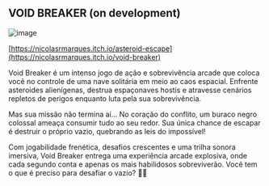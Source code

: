 ## VOID BREAKER (on development)

![image](https://github.com/user-attachments/assets/f5dcc4cb-f208-4147-a4bf-cbdc2a87c411)

[https://nicolasrmarques.itch.io/asteroid-escape](https://nicolasrmarques.itch.io/void-breaker)

Void Breaker é um intenso jogo de ação e sobrevivência arcade que coloca você no controle de uma nave solitária em meio ao caos espacial. Enfrente asteroides alienígenas, destrua espaçonaves hostis e atravesse cenários repletos de perigos enquanto luta pela sua sobrevivência.

Mas sua missão não termina aí… No coração do conflito, um buraco negro colossal ameaça consumir tudo ao seu redor. Sua única chance de escapar é destruir o próprio vazio, quebrando as leis do impossível!

Com jogabilidade frenética, desafios crescentes e uma trilha sonora imersiva, Void Breaker entrega uma experiência arcade explosiva, onde cada segundo conta e apenas os mais habilidosos sobreviverão. Você tem o que é preciso para desafiar o vazio? 🚀💥

<!--
**NicolasRMarques/NicolasRMarques** is a ✨ _special_ ✨ repository because its `README.md` (this file) appears on your GitHub profile.

Here are some ideas to get you started:

- 🔭 I’m currently working on ...
- 🌱 I’m currently learning ...
- 👯 I’m looking to collaborate on ...
- 🤔 I’m looking for help with ...
- 💬 Ask me about ...
- 📫 How to reach me: ...
- 😄 Pronouns: ...
- ⚡ Fun fact: ...
-->
